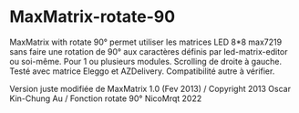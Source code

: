 # MaxMatrix-rotate-90 
MaxMatrix with rotate 90° 
permet utiliser les matrices LED 8*8 max7219 sans faire une rotation de 90° aux caractères définis par led-matrix-editor ou soi-même.
Pour 1 ou plusieurs modules.  Scrolling de droite à gauche.
Testé avec matrice Eleggo et AZDelivery. Compatibilité autre à vérifier.


Version juste modifiée de MaxMatrix 1.0 (Fev 2013) /
Copyright 2013 Oscar Kin-Chung Au / Fonction rotate 90° NicoMrqt 2022
